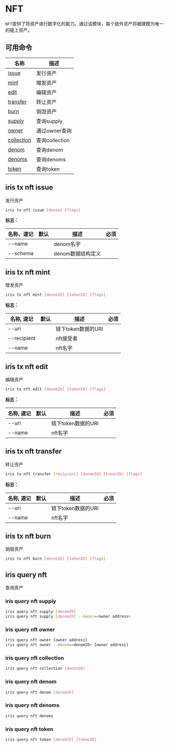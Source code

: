 # NFT

`NFT`提供了将资产进行数字化的能力。通过该模块，每个链外资产将被建模为唯一的链上资产。

## 可用命令

| 名称                               | 描述                                                         |
| ---------------------------------- | ------------------------------------------------------------ |
| [issue](#iris-tx-nft-issue)        | 发行资产    |
| [mint](#iris-tx-nft-mint)          | 增发资产    |
| [edit](#iris-tx-nft-edit)          | 编辑资产    |
| [transfer](#iris-tx-nft-transfer)  | 转让资产    |
| [burn](#iris-tx-nft-burn)          | 销毁资产    | 
| [supply](#iris-query-nft-supply)   | 查询supply | 
| [owner](#iris-query-nft-owner)    | 通过owner查询 | 
| [collection](#iris-query-nft-collection)   | 查询collection | 
| [denom](#iris-query-nft-denom)   | 查询denom | 
| [denoms](#iris-query-nft-denoms)   | 查询denoms | 
| [token](#iris-query-nft-token)   | 查询token |                                    

## iris tx nft issue

发行资产

```bash
iris tx nft issue [denom] [flags]
```

**标志：**

| 名称，速记           | 默认      | 描述                                               | 必须 |
| -------------------- | --------- | -------------------------------------------------- | ---- |
| --name               |           | denom名字           |          |
| --schema             |         | denom数据结构定义      |          |


## iris tx nft mint

增发资产

```bash
iris tx nft mint [denomID] [tokenID] [flags]
```

**标志：**

| 名称, 速记  | 默认  | 描述                                   | 必须 |
| ----------- | ----- | -------------------------------------- | ---- |
| --uri       |  | 链下token数据的URI                  |      |
| --recipient  | |  nft接受者    |  |
| --name       |  | nft名字      |      |


## iris tx nft edit

编辑资产

```bash
iris tx nft edit [denomID] [tokenID] [flags]
```

**标志：**

| 名称, 速记  | 默认  | 描述                                   | 必须 |
| ----------- | ----- | -------------------------------------- | ---- |
| --uri       |  | 链下token数据的URI                  |      |
| --name       |  | nft名字     |      |


## iris tx nft transfer 

转让资产

```bash
iris tx nft transfer [recipient] [denomID] [tokenID] [flags]
```

**标志：**

| 名称, 速记  | 默认  | 描述                                   | 必须 |
| ----------- | ----- | -------------------------------------- | ---- |
| --uri       |  | 链下token数据的URI                  |      |
| --name       |  | nft名字       |      |


## iris tx nft burn 

销毁资产

```bash
iris tx nft burn [denomID] [tokenID] [flags]
```


## iris query nft 

查询资产

### iris query nft supply 

```bash
iris query nft supply [denomID] 
iris query nft supply [denomID] --owner=<owner address>
```

### iris query nft owner 

```bash
iris query nft owner [owner address]
iris query nft owner --denom=<denomID> [owner address]
```

### iris query nft collection 

```bash
iris query nft collection [denomID] 
```

### iris query nft denom 

```bash
iris query nft denom [denomID]
```

### iris query nft denoms 

```bash
iris query nft denoms 
```

### iris query nft token 

```bash
iris query nft token [denomID] [tokenID]
```